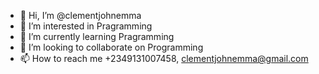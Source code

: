 - 👋 Hi, I’m @clementjohnemma
- 👀 I’m interested in Pragramming
- 🌱 I’m currently learning Pragramming
- 💞️ I’m looking to collaborate on Programming
- 📫 How to reach me +2349131007458, clementjohnemma@gmail.com

<!---
clementjohnemma/clementjohnemma is a ✨ special ✨ repository because its `README.md` (this file) appears on your GitHub profile.
You can click the Preview link to take a look at your changes.
--->
